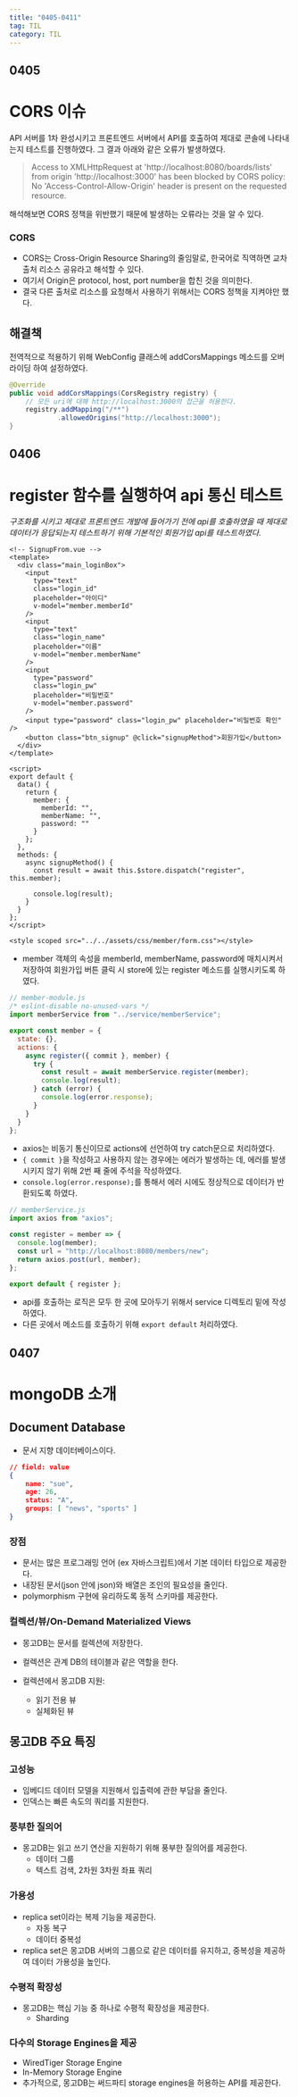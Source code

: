 ```yaml
---
title: "0405-0411"
tag: TIL
category: TIL
---
```

## 0405
# CORS 이슈

API 서버를 1차 완성시키고 프론트엔드 서버에서 API를 호출하여 제대로 콘솔에 나타내는지 테스트를 진행하였다.
그 결과 아래와 같은 오류가 발생하였다.

> Access to XMLHttpRequest at 'http://localhost:8080/boards/lists' from origin 'http://localhost:3000' has been blocked by CORS policy: No 'Access-Control-Allow-Origin' header is present on the requested resource.


해석해보면 CORS 정책을 위반했기 때문에 발생하는 오류라는 것을 알 수 있다.

### CORS
* CORS는 Cross-Origin Resource Sharing의 줄임말로, 한국어로 직역하면 교차 출처 리소스 공유라고 해석할 수 있다.  
* 여기서 Origin은 protocol, host, port number을 합친 것을 의미한다.
* 결국 다른 출처로 리소스를 요청해서 사용하기 위해서는 CORS 정책을 지켜야만 했다.

## 해결책
전역적으로 적용하기 위해 WebConfig 클래스에 addCorsMappings 메소드를 오버라이딩 하여 설정하였다.

```java
@Override
public void addCorsMappings(CorsRegistry registry) {
    // 모든 uri에 대해 http://localhost:3000의 접근을 허용한다.
    registry.addMapping("/**")
            .allowedOrigins("http://localhost:3000");
}
```

## 0406
# register 함수를 실행하여 api 통신 테스트
*구조화를 시키고 제대로 프론트엔드 개발에 들어가기 전에 api를 호출하였을 때 제대로 데이터가 응답되는지 테스트하기 위해 기본적인 회원가입 api를 테스트하였다.*

```vue
<!-- SignupFrom.vue -->
<template>
  <div class="main_loginBox">
    <input
      type="text"
      class="login_id"
      placeholder="아이디"
      v-model="member.memberId"
    />
    <input
      type="text"
      class="login_name"
      placeholder="이름"
      v-model="member.memberName"
    />
    <input
      type="password"
      class="login_pw"
      placeholder="비밀번호"
      v-model="member.password"
    />
    <input type="password" class="login_pw" placeholder="비밀번호 확인" />
    <button class="btn_signup" @click="signupMethod">회원가입</button>
  </div>
</template>

<script>
export default {
  data() {
    return {
      member: {
        memberId: "",
        memberName: "",
        password: ""
      }
    };
  },
  methods: {
    async signupMethod() {
      const result = await this.$store.dispatch("register", this.member);

      console.log(result);
    }
  }
};
</script>

<style scoped src="../../assets/css/member/form.css"></style>
```
* member 객체의 속성을 memberId, memberName, password에 매치시켜서 저장하여 회원가입 버튼 클릭 시 store에 있는 register 메소드를 실행시키도록 하였다.

```javascript
// member-module.js
/* eslint-disable no-unused-vars */
import memberService from "../service/memberService";

export const member = {
  state: {},
  actions: {
    async register({ commit }, member) {
      try {
        const result = await memberService.register(member);
        console.log(result);
      } catch (error) {
        console.log(error.response);
      }
    }
  }
};
```
* axios는 비동기 통신이므로 actions에 선언하여 try catch문으로 처리하였다.
* `{ commit }`을 작성하고 사용하지 않는 경우에는 에러가 발생하는 데, 에러를 발생시키지 않기 위해 2번 째 줄에 주석을 작성하였다.
* `console.log(error.response);`를 통해서 에러 시에도 정상적으로 데이터가 반환되도록 하였다.

```javascript
// memberService.js
import axios from "axios";

const register = member => {
  console.log(member);
  const url = "http://localhost:8080/members/new";
  return axios.post(url, member);
};

export default { register };
```
* api를 호출하는 로직은 모두 한 곳에 모아두기 위해서 service 디렉토리 밑에 작성하였다.
* 다른 곳에서 메소드를 호출하기 위해 `export default` 처리하였다.

## 0407
# mongoDB 소개
## Document Database
* 문서 지향 데이터베이스이다.
```json
// field: value
{
	name: "sue",
	age: 26,
	status: "A",
	groups: [ "news", "sports" ]
}
```

### 장점
* 문서는 많은 프로그래밍 언어 (ex 자바스크립트)에서 기본 데이터 타입으로 제공한다.
* 내장된 문서(json 안에 json)와 배열은 조인의 필요성을 줄인다.
* polymorphism 구현에 유리하도록 동적 스키마를 제공한다.

### 컬렉션/뷰/On-Demand Materialized Views
* 몽고DB는 문서를 컬렉션에 저장한다.
* 컬렉션은 관계 DB의 테이블과 같은 역할을 한다.

* 컬렉션에서 몽고DB 지원:
	* 읽기 전용 뷰
	* 실체화된 뷰

## 몽고DB 주요 특징
### 고성능
* 임베디드 데이터 모델을 지원해서 입출력에 관한 부담을 줄인다.
* 인덱스는 빠른 속도의 쿼리를 지원한다.

### 풍부한 질의어
* 몽고DB는 읽고 쓰기 연산을 지원하기 위해 풍부한 질의어를 제공한다.
	* 데이터 그룹
	* 텍스트 검색, 2차원 3차원 좌표 쿼리

### 가용성
* replica set이라는 복제 기능을 제공한다. 
	* 자동 복구
	* 데이터 중복성
* replica set은 몽고DB 서버의 그룹으로 같은 데이터를 유지하고, 중복성을 제공하여 데이터 가용성을 높인다.

### 수평적 확장성
* 몽고DB는 핵심 기능 중 하나로 수평적 확장성을 제공한다.
	* Sharding

### 다수의 Storage Engines을 제공
* WiredTiger Storage Engine
* In-Memory Storage Engine
* 추가적으로, 몽고DB는 써드파티 storage engines을 허용하는 API를 제공한다.